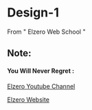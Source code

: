 # Design-1
From " Elzero Web School "

## Note:
#### You Will Never Regret : 
[Elzero Youtube Channel](https://www.youtube.com/watch?v=_-eh8cwGGwg&t=1460s)

[Elzero Website](https://elzero.org/)
